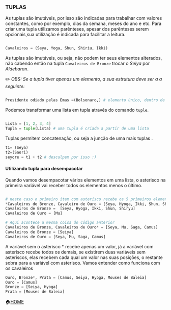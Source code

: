 ### TUPLAS
As tuplas são imutáveis, por isso são indicadas para trabalhar com valores constantes, como por exemplo, dias da semana, meses do ano e etc.
Para criar uma tupla utilizamos parênteses, apesar dos parênteses serem opcionais,sua utilização é indicada para facilitar a leitura.
```python

Cavaleiros = (Seya, Yoga, Shun, Shiriu, Ikki)

```
As tuplas são imutáveis, ou seja, não podem ter seus elementos alterados, não cabendo então na tupla ```Cavaleiros de Bronze``` trocar o *Seiya* por *Aldebaran*.

:pencil2: *OBS: Se a tupla tiver apenas um elemento, a sua estrutura deve ser a a seguinte:*
```python

Presidente odiado pelas Emas =(Bolsonaro,) # elemento único, dentro de parênteses e uma vírgula

```
Podemos transformar uma lista em tupla através do comando ```tuple```.
```python

Lista = [1, 2, 3, 4]
Tupla = tuple(Lista) # uma tupla é criada a partir de uma lista

```
Tuplas permitem concatenação, ou seja a junção de uma mais tuplas .
```python
t1= (Seya)
t2=(Saori)
seyore = t1 + t2 # desculpem por isso :)
```
#### Utilizando tupla para desempacotar

Quando vamos desempacotar vários elementos em uma lista, o asterisco na primeira variável vai receber todos os elementos menos o último.
```python

# neste caso o primeiro item com asterisco recebe os 5 primeiros elementos da lista, deixando o último para o item sem asterisco
*Cavaleiros de Bronze, Cavaleiro de Ouro = [Seya, Hyoga, Ikki, Shun, Shiryu, Mu]
Cavaleiros de Bronze =  [Seya, Hyoga, Ikki, Shun, Shiryu]
Cavaleiros de Ouro = [Mu]

# Aqui acontece a mesma coisa do código anterior
Cavaleiros de Bronze, Cavaleiros de Ouro* = [Seya, Mu, Saga, Camus]
Cavaleiros de Bronze = [Seiya]
Cavaleiros de Ouro = [Seya, Mu, Saga, Camus]
```

A variável sem o asterisco * recebe apenas um valor, já a variável com asterisco recebe todos os demais, se existirem duas variáveis sem asteriscos, elas recebem cada qual um valor nas suas posições, o restante sobra para a variável com asterisco. Vamos entender como funciona com os cavaleiros
```python
Ouro, Bronze*, Prata = [Camus, Seiya, Hyoga, Mouses de Baleia]
Ouro = [Camus]
Bronze = [Seiya, Hyoga]
Prata = [Mouses de Baleia]
```

:house:[HOME](https://github.com/Evaldo-comp/Python_Teoria-e-Pratica/blob/master/README.md)







